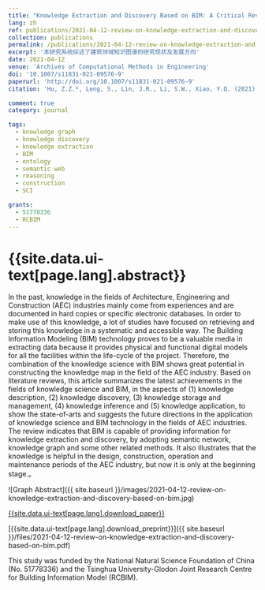 ```yaml
---
title: "Knowledge Extraction and Discovery Based on BIM: A Critical Review and Future Directions"
lang: zh
ref: publications/2021-04-12-review-on-knowledge-extraction-and-discovery-based-on-bim
collection: publications
permalink: /publications/2021-04-12-review-on-knowledge-extraction-and-discovery-based-on-bim
excerpt: '本研究系统综述了建筑领域知识图谱的研究现状及发展方向'
date: 2021-04-12
venue: 'Archives of Computational Methods in Engineering'
doi: '10.1007/s11831-021-09576-9'
paperurl: 'http://doi.org/10.1007/s11831-021-09576-9'
citation: 'Hu, Z.Z.*, Leng, S., Lin, J.R., Li, S.W., Xiao, Y.Q. (2021). Knowledge Extraction and Discovery Based on BIM: A Critical Review and Future Directions. <i>Archives of Computational Methods in Engineering</i>. doi: 10.1007/s11831-021-09576-9'

comment: true
category: journal

tags: 
  - knowledge graph
  - knowledge discovery
  - knowledge extraction
  - BIM
  - ontology
  - semantic web
  - reasoning
  - construction
  - SCI

grants:
  - 51778336
  - RCBIM
---
```



{{site.data.ui-text[page.lang].abstract}}
====

In the past, knowledge in the fields of Architecture, Engineering and Construction (AEC) industries mainly come from experiences and are documented in hard copies or specific electronic databases. In order to make use of this knowledge, a lot of studies have focused on retrieving and storing this knowledge in a systematic and accessible way. The Building Information Modeling (BIM) technology proves to be a valuable media in extracting data because it provides physical and functional digital models for all the facilities within the life-cycle of the project. Therefore, the combination of the knowledge science with BIM shows great potential in constructing the knowledge map in the field of the AEC industry. Based on literature reviews, this article summarizes the latest achievements in the fields of knowledge science and BIM, in the aspects of (1) knowledge description, (2) knowledge discovery, (3) knowledge storage and management, (4) knowledge inference and (5) knowledge application, to show the state-of-arts and suggests the future directions in the application of knowledge science and BIM technology in the fields of AEC industries. The review indicates that BIM is capable of providing information for knowledge extraction and discovery, by adopting semantic network, knowledge graph and some other related methods. It also illustrates that the knowledge is helpful in the design, construction, operation and maintenance periods of the AEC industry, but now it is only at the beginning stage.。

![Graph Abstract]({{ site.baseurl }}/images/2021-04-12-review-on-knowledge-extraction-and-discovery-based-on-bim.jpg)

[{{site.data.ui-text[page.lang].download_paper}}]({{page.paperurl}})

[{{site.data.ui-text[page.lang].download_preprint}}]({{ site.baseurl }}/files/2021-04-12-review-on-knowledge-extraction-and-discovery-based-on-bim.pdf)

This study was funded by the National Natural Science Foundation of China (No. 51778336) and the Tsinghua University-Glodon Joint Research Centre for Building Information Model (RCBIM).

